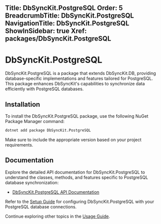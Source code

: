 ﻿﻿Title: DbSyncKit.PostgreSQL
Order: 5
BreadcrumbTitle: DbSyncKit.PostgreSQL
NavigationTitle: DbSyncKit.PostgreSQL
ShowInSidebar: true
Xref: packages/DbSyncKit.PostgreSQL
---

# DbSyncKit.PostgreSQL

DbSyncKit.PostgreSQL is a package that extends DbSyncKit.DB, providing database-specific implementations and features tailored for PostgreSQL. This package enhances DbSyncKit's capabilities to synchronize data efficiently with PostgreSQL databases.

## Installation

To install the DbSyncKit.PostgreSQL package, use the following NuGet Package Manager command:

```bash
dotnet add package DbSyncKit.PostgreSQL
```

Make sure to include the appropriate version based on your project requirements.

## Documentation

Explore the detailed API documentation for DbSyncKit.PostgreSQL to understand the classes, methods, and features specific to PostgreSQL database synchronization:

- [DbSyncKit.PostgreSQL API Documentation](xref:api-DbSyncKit.PostgreSQL)

Refer to the [Setup Guide](xref:configuration) for configuring DbSyncKit.PostgreSQL with your PostgreSQL database connections.

Continue exploring other topics in the [Usage Guide](xref:usage).